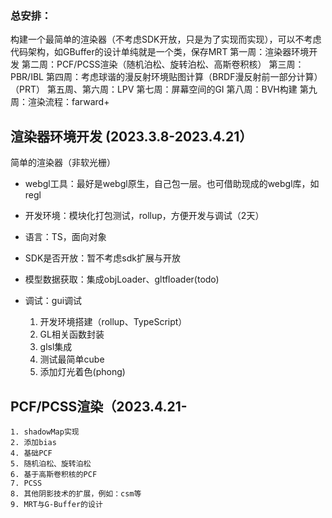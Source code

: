 
### 总安排：
构建一个最简单的渲染器（不考虑SDK开放，只是为了实现而实现），可以不考虑代码架构，如GBuffer的设计单纯就是一个类，保存MRT
第一周：渲染器环境开发
第二周：PCF/PCSS渲染（随机泊松、旋转泊松、高斯卷积核）
第三周：PBR/IBL
第四周：考虑球谐的漫反射环境贴图计算（BRDF漫反射前一部分计算）（PRT）
第五周、第六周：LPV
第七周：屏幕空间的GI
第八周：BVH构建
第九周：渲染流程：farward+

## 渲染器环境开发 (2023.3.8-2023.4.21）

简单的渲染器（非软光栅）
- webgl工具：最好是webgl原生，自己包一层。也可借助现成的webgl库，如regl
- 开发环境：模块化打包测试，rollup，方便开发与调试（2天）
- 语言：TS，面向对象
- SDK是否开放：暂不考虑sdk扩展与开放
- 模型数据获取：集成objLoader、gltfloader(todo)
- 调试：gui调试

    1. 开发环境搭建（rollup、TypeScript）
    2. GL相关函数封装
    3. glsl集成
    4. 测试最简单cube
    5. 添加灯光着色(phong)

## PCF/PCSS渲染（2023.4.21-

    1. shadowMap实现
    2. 添加bias
    4. 基础PCF
    5. 随机泊松、旋转泊松
    6. 基于高斯卷积核的PCF
    7. PCSS
    8. 其他阴影技术的扩展，例如：csm等
    9. MRT与G-Buffer的设计

